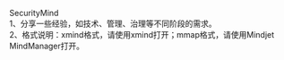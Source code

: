 SecurityMind  
1、分享一些经验，如技术、管理、治理等不同阶段的需求。  
2、格式说明：xmind格式，请使用xmind打开；mmap格式，请使用Mindjet MindManager打开。  
